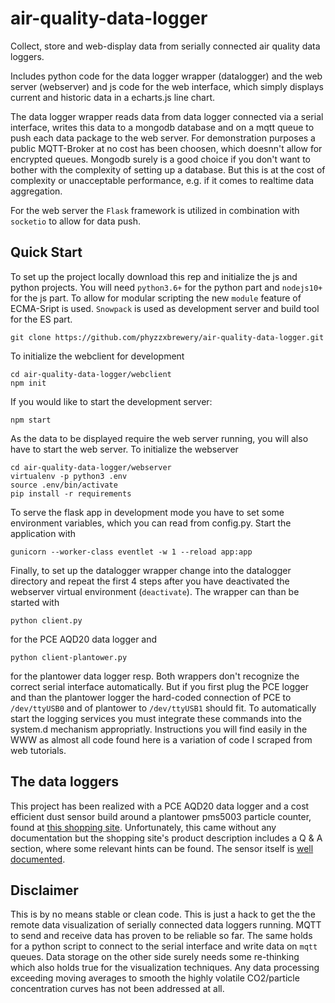 # air-quality-data-logger
Collect, store and web-display data from serially connected air quality data loggers.

Includes python code for the data logger wrapper (datalogger) and the web server (webserver) and js code for the web interface, which simply displays current and historic data in a echarts.js line chart. 

The data logger wrapper reads data from data logger connected via a serial interface, writes this data to a mongodb database and on a mqtt queue to push each data package to the web server. For demonstration purposes a public MQTT-Broker at no cost has been choosen, which doesnn't allow for encrypted queues. Mongodb surely is a good choice if you don't want to bother with the complexity of setting up a database. But this is at the cost of complexity or unacceptable performance, e.g. if it comes to realtime data aggregation. 

For the web server the `Flask` framework is utilized in combination with `socketio` to allow for data push. 

## Quick Start
To set up the project locally download this rep and initialize the js and python projects. You will need `python3.6+` for the python part and `nodejs10+` for the js part. To allow for modular scripting the new `module` feature of ECMA-Sript is used. `Snowpack` is used as development server and build tool for the ES part.

    git clone https://github.com/phyzzxbrewery/air-quality-data-logger.git
    
To initialize the webclient for development


    cd air-quality-data-logger/webclient    
    npm init

If you would like to start the development server:

    npm start

As the data to be displayed require the web server running, you will also have to start the web server. To initialize the webserver

    cd air-quality-data-logger/webserver
    virtualenv -p python3 .env
    source .env/bin/activate
    pip install -r requirements
    
To serve the flask app in development mode you have to set some environment variables, which you can read from config.py. Start the application with

    gunicorn --worker-class eventlet -w 1 --reload app:app
    
Finally, to set up the datalogger wrapper change into the datalogger directory and repeat the first 4 steps after you have deactivated the webserver virtual environment (`deactivate`). The wrapper can than be started with

    python client.py
    
for the PCE AQD20 data logger and

    python client-plantower.py
    
for the plantower data logger resp.
Both wrappers don't recognize the correct serial interface automatically. But if you first plug the PCE logger and than the plantower logger the hard-coded connection of PCE to `/dev/ttyUSB0` and of plantower to `/dev/ttyUSB1` should fit. To automatically start the logging services you must integrate these commands into the system.d mechanism appropriatly. Instructions you will find easily in the WWW as almost all code found here is a variation of code I scraped from web tutorials.
## The data loggers
This project has been realized with a PCE AQD20 data logger and a cost efficient dust sensor build around a plantower pms5003 particle counter, found at [this shopping site](https://m.banggood.com/PM1_0-PM2_5-PM10-Detector-Module-Air-Quality-Dust-Sensor-Tester-Detector-Support-Export-Data-Monitoring-Home-Office-Car-Tools-p-1615550.html?akmClientCountry=DE&utm_design=18&utm_email=1602254740_2324&utm_source=emarsys&utm_medium=Shipoutinform190813&utm_campaign=trigger-logistics&utm_content=Gakki&sc_src=email_2671705&sc_eh=2523af32c8b7c74e1&sc_llid=24696974&sc_lid=104858042&sc_uid=ud9BBoFZXw&cur_warehouse=CZ). Unfortunately, this came without any documentation but the shopping site's product description includes a Q & A section, where some relevant hints can be found. The sensor itself is [well documented](https://www.aqmd.gov/docs/default-source/aq-spec/resources-page/plantower-pms5003-manual_v2-3.pdf).
## Disclaimer
This is by no means stable or clean code. This is just a hack to get the the remote data visualization of serially connected data loggers running. MQTT to send and receive data has proven to be reliable so far. The same holds for a python script to connect to the serial interface and write data on `mqtt` queues. Data storage on the other side surely needs some re-thinking which also holds true for the visualization techniques. Any data processing exceeding moving averages to smooth the highly volatile CO2/particle concentration curves has not been addressed at all. 
